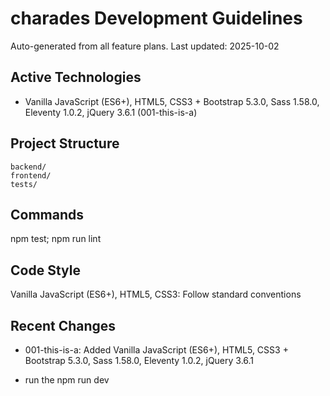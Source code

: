 ﻿# charades Development Guidelines

Auto-generated from all feature plans. Last updated: 2025-10-02

## Active Technologies
- Vanilla JavaScript (ES6+), HTML5, CSS3 + Bootstrap 5.3.0, Sass 1.58.0, Eleventy 1.0.2, jQuery 3.6.1 (001-this-is-a)

## Project Structure
```
backend/
frontend/
tests/
```

## Commands
npm test; npm run lint

## Code Style
Vanilla JavaScript (ES6+), HTML5, CSS3: Follow standard conventions

## Recent Changes
- 001-this-is-a: Added Vanilla JavaScript (ES6+), HTML5, CSS3 + Bootstrap 5.3.0, Sass 1.58.0, Eleventy 1.0.2, jQuery 3.6.1

<!-- MANUAL ADDITIONS START -->
<!-- MANUAL ADDITIONS END -->
- run the npm run dev